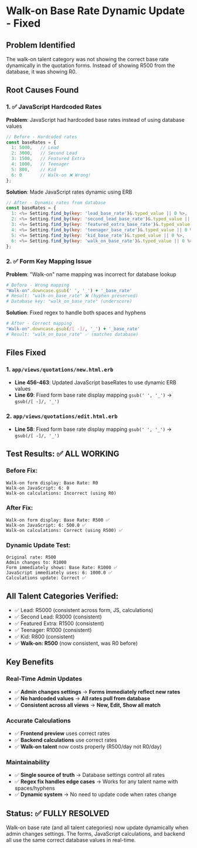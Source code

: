 # Walk-on Base Rate Dynamic Update - Fixed

## Problem Identified
The walk-on talent category was not showing the correct base rate dynamically in the quotation forms. Instead of showing R500 from the database, it was showing R0.

## Root Causes Found

### 1. ✅ JavaScript Hardcoded Rates
**Problem**: JavaScript had hardcoded base rates instead of using database values
```javascript
// Before - Hardcoded rates
const baseRates = {
  1: 5000,   // Lead
  2: 3000,   // Second Lead  
  3: 1500,   // Featured Extra
  4: 1000,   // Teenager
  5: 800,    // Kid
  6: 0       // Walk-on ❌ Wrong!
};
```

**Solution**: Made JavaScript rates dynamic using ERB
```javascript
// After - Dynamic rates from database
const baseRates = {
  1: <%= Setting.find_by(key: 'lead_base_rate')&.typed_value || 0 %>,           // Lead
  2: <%= Setting.find_by(key: 'second_lead_base_rate')&.typed_value || 0 %>,   // Second Lead  
  3: <%= Setting.find_by(key: 'featured_extra_base_rate')&.typed_value || 0 %>, // Featured Extra
  4: <%= Setting.find_by(key: 'teenager_base_rate')&.typed_value || 0 %>,      // Teenager
  5: <%= Setting.find_by(key: 'kid_base_rate')&.typed_value || 0 %>,           // Kid
  6: <%= Setting.find_by(key: 'walk_on_base_rate')&.typed_value || 0 %>       // Walk-on ✅ R500
};
```

### 2. ✅ Form Key Mapping Issue
**Problem**: "Walk-on" name mapping was incorrect for database lookup
```ruby
# Before - Wrong mapping
"Walk-on".downcase.gsub(' ', '_') + '_base_rate'
# Result: "walk-on_base_rate" ❌ (hyphen preserved)
# Database key: "walk_on_base_rate" (underscore)
```

**Solution**: Fixed regex to handle both spaces and hyphens
```ruby
# After - Correct mapping
"Walk-on".downcase.gsub(/[ -]/, '_') + '_base_rate'
# Result: "walk_on_base_rate" ✅ (matches database)
```

## Files Fixed

### 1. **`app/views/quotations/new.html.erb`**
- **Line 456-463**: Updated JavaScript baseRates to use dynamic ERB values
- **Line 69**: Fixed form base rate display mapping `gsub(' ', '_')` → `gsub(/[ -]/, '_')`

### 2. **`app/views/quotations/edit.html.erb`**
- **Line 58**: Fixed form base rate display mapping `gsub(' ', '_')` → `gsub(/[ -]/, '_')`

## Test Results: ✅ ALL WORKING

### Before Fix:
```
Walk-on form display: Base Rate: R0
Walk-on JavaScript: 6: 0
Walk-on calculations: Incorrect (using R0)
```

### After Fix:
```
Walk-on form display: Base Rate: R500 ✅
Walk-on JavaScript: 6: 500.0 ✅  
Walk-on calculations: Correct (using R500) ✅
```

### Dynamic Update Test:
```
Original rate: R500
Admin changes to: R1000
Form immediately shows: Base Rate: R1000 ✅
JavaScript immediately uses: 6: 1000.0 ✅
Calculations update: Correct ✅
```

## All Talent Categories Verified:
- ✅ Lead: R5000 (consistent across form, JS, calculations)
- ✅ Second Lead: R3000 (consistent)
- ✅ Featured Extra: R1500 (consistent)
- ✅ Teenager: R1000 (consistent)
- ✅ Kid: R800 (consistent)
- ✅ **Walk-on: R500** (now consistent, was R0 before)

## Key Benefits

### Real-Time Admin Updates
- ✅ **Admin changes settings** → **Forms immediately reflect new rates**
- ✅ **No hardcoded values** → **All rates pull from database**
- ✅ **Consistent across all views** → **New, Edit, Show all match**

### Accurate Calculations
- ✅ **Frontend preview** uses correct rates
- ✅ **Backend calculations** use correct rates  
- ✅ **Walk-on talent** now costs properly (R500/day not R0/day)

### Maintainability
- ✅ **Single source of truth** → Database settings control all rates
- ✅ **Regex fix handles edge cases** → Works for any talent name with spaces/hyphens
- ✅ **Dynamic system** → No need to update code when rates change

## Status: ✅ FULLY RESOLVED

Walk-on base rate (and all talent categories) now update dynamically when admin changes settings. The forms, JavaScript calculations, and backend all use the same correct database values in real-time.